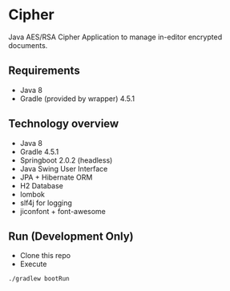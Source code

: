 # Cipher
Java AES/RSA Cipher Application to manage in-editor encrypted documents.

## Requirements
* Java 8
* Gradle (provided by wrapper) 4.5.1

## Technology overview
* Java 8
* Gradle 4.5.1
* Springboot 2.0.2 (headless)
* Java Swing User Interface
* JPA + Hibernate ORM
* H2 Database
* lombok
* slf4j for logging
* jiconfont + font-awesome

## Run (Development Only)
* Clone this repo
* Execute
```bash
./gradlew bootRun
```